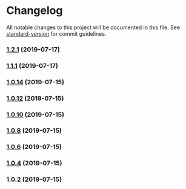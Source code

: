 # Changelog

All notable changes to this project will be documented in this file. See [standard-version](https://github.com/conventional-changelog/standard-version) for commit guidelines.

### [1.2.1](https://github.com/levabala/smartpathfinders/compare/v1.1.1...v1.2.1) (2019-07-17)



### [1.1.1](https://github.com/levabala/smartpathfinders/compare/v1.0.14...v1.1.1) (2019-07-17)



### [1.0.14](https://github.com/levabala/smartpathfinders/compare/v1.0.12...v1.0.14) (2019-07-15)



### [1.0.12](https://github.com/levabala/smartpathfinders/compare/v1.0.10...v1.0.12) (2019-07-15)



### [1.0.10](https://github.com/levabala/smartpathfinders/compare/v1.0.8...v1.0.10) (2019-07-15)



### [1.0.8](https://github.com/levabala/smartpathfinders/compare/v1.0.6...v1.0.8) (2019-07-15)



### [1.0.6](https://github.com/levabala/smartpathfinders/compare/v1.0.4...v1.0.6) (2019-07-15)



### [1.0.4](https://github.com/levabala/smartpathfinders/compare/v1.0.2...v1.0.4) (2019-07-15)



### 1.0.2 (2019-07-15)

